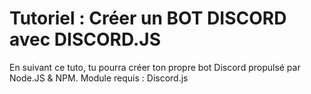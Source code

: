 # Tutoriel : Créer un BOT DISCORD avec DISCORD.JS

En suivant ce tuto, tu pourra créer ton propre bot Discord propulsé par Node.JS & NPM. Module requis : Discord.js
